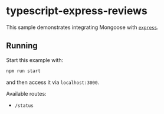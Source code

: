 # typescript-express-reviews

This sample demonstrates integrating Mongoose with [`express`](https://www.npmjs.com/package/express).

## Running

Start this example with:

```sh
npm run start
```

and then access it via `localhost:3000`.

Available routes:

- `/status`
